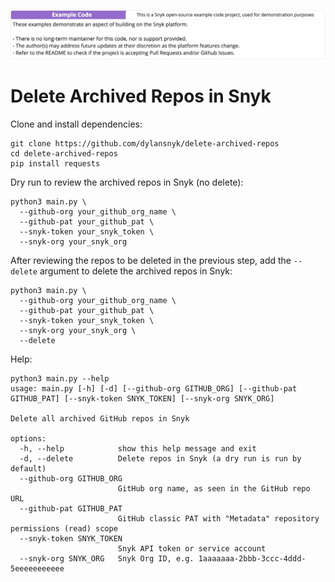 ![snyk-oss-category](https://github.com/snyk-labs/oss-images/blob/main/oss-example.jpg)

# Delete Archived Repos in Snyk

Clone and install dependencies:
```
git clone https://github.com/dylansnyk/delete-archived-repos
cd delete-archived-repos
pip install requests
```

Dry run to review the archived repos in Snyk (no delete):
```
python3 main.py \
  --github-org your_github_org_name \
  --github-pat your_github_pat \
  --snyk-token your_snyk_token \
  --snyk-org your_snyk_org 
```

After reviewing the repos to be deleted in the previous step, add the `--delete` argument to delete the archived repos in Snyk:
```
python3 main.py \
  --github-org your_github_org_name \
  --github-pat your_github_pat \
  --snyk-token your_snyk_token \
  --snyk-org your_snyk_org \
  --delete
```

Help:
```
python3 main.py --help
usage: main.py [-h] [-d] [--github-org GITHUB_ORG] [--github-pat GITHUB_PAT] [--snyk-token SNYK_TOKEN] [--snyk-org SNYK_ORG]

Delete all archived GitHub repos in Snyk

options:
  -h, --help            show this help message and exit
  -d, --delete          Delete repos in Snyk (a dry run is run by default)
  --github-org GITHUB_ORG
                        GitHub org name, as seen in the GitHub repo URL
  --github-pat GITHUB_PAT
                        GitHub classic PAT with "Metadata" repository permissions (read) scope
  --snyk-token SNYK_TOKEN
                        Snyk API token or service account
  --snyk-org SNYK_ORG   Snyk Org ID, e.g. 1aaaaaaa-2bbb-3ccc-4ddd-5eeeeeeeeeee
```
